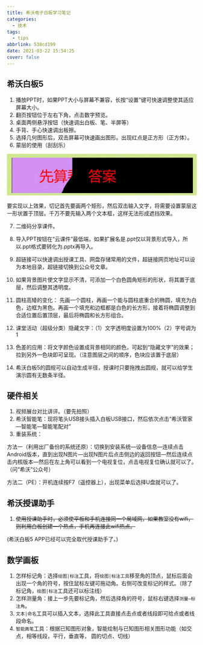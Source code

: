 ```yaml
---
title: 希沃电子白板学习笔记
categories:
  - 技术
tags:
  - tips
abbrlink: 538cd199
date: 2021-03-22 15:54:25
cover: false
---
```


##  希沃白板5

1. 播放PPT时，如果PPT大小与屏幕不兼容，长按“设置”键可快速调整使其适应屏幕大小。
2. 翻页按钮位于左右下角，点击数字预览。
3. 桌面两侧悬浮按钮（快速调出白板、笔、半屏等）
4. 手背、手心快速调出板擦。
5. 选择几何图形后，双击屏幕可快速画出图形。出现红点是正方形（正方体）。
6. 蒙层的使用（刮刮乐）

![](../img/%E5%B8%8C%E6%B2%83%E7%94%B5%E5%AD%90%E7%99%BD%E6%9D%BF%E5%AD%A6%E4%B9%A0%E7%AC%94%E8%AE%B0/20210418203212.jpg)

要实现以上效果，切记首先要画两个矩形，然后双击输入文字，将需要设置蒙层这一形状置于顶层。千万不要先输入两个文本框，这样无法形成遮挡效果。

7. 二维码分享课件。

8. 导入PPT按钮在“云课件”最低端，如果扩展名是.ppt仅以背景形式导入，所以.ppt格式要转化为.pptx再导入。

9. 超链接可以快速调出授课工具、网盘存储常用的文件，超链接网页地址可以设为本地目录，超链接切换到公众号文章。

10. 如果背景图片使文字显示不清，可添加一个白色圆角矩形的形状，将其置于底层，然后调整其透明度。

11. 圆柱高矮的变化： 先画一个圆柱，再画一个能与圆柱底重合的椭圆，填充为白色，边框为黑色。再画一个填充和边框都是白色的长方形，接着将椭圆调整到合适位置后置顶层，最后将椭圆和长方形组合。

12. 课堂活动（超级分类）隐藏文字：（1）文字透明度设置为100%（2）字号调为1

13. 色差的应用：将文字颜色设置成背景相同的颜色，可起到“隐藏文字”的效果；拉到另外一色块即可呈现。（注意图层之间的顺序，色块应该置于底层）

14. 希沃白板5的圆规可以自动生成半径，授课时只要拖拽出圆规，就可以给学生演示圆有无数条半径。


## 硬件相关

1. 视频展台对比讲评。（要先拍照）
2. 希沃智能笔：现将笔头USB接头插入白板USB接口，然后依次点击“希沃管家—智能笔—智能笔配对”
3. 重装系统：

方法一（利用出厂备份的系统还原）：切换到安装系统—设备信息—连续点击Android版本，直到出现N图片—出现N图片后点击侧边的返回按钮—然后连续点击内核版本—然后在左上角可以看到一个电视复位，点击电视复位确认就可以了。（问“希沃”公众号）

方法二（PE）：开机连续按F7（遥控器上），出现菜单后选择U盘就可以了。

## 希沃授课助手

1. ~~使用授课助手时，必须使平板和手机连接同一个局域网，如果教室没有wifi，则利用白板创建一个热点，手机再连接此wifi热点。~~

(希沃白板5 APP已经可以完全取代授课助手了。)

## 数学画板

1. 怎样标记角：选择`绘图|标注`工具，将`绘图|标注工具`移至角的顶点，鼠标后面会出现一个角的符号，按住鼠标左键可拖动角。右侧可改变标记的样式。（除了标记角，`绘图|标注`工具还可以标注线）
2. 怎样测量角：接上一步先要标记角，然后选择角的符号，鼠标右键选择`测量—标注角`。
3. `文本|命名`工具可以插入文本，选择此工具直接点击点或者线段即可给点或者线段命名。
4. `智能画笔`工具：根据已知图形对象，智能绘制与已知图形相关图形功能（如交点，相等线段，平行，垂直等， 圆的切点、切线）



